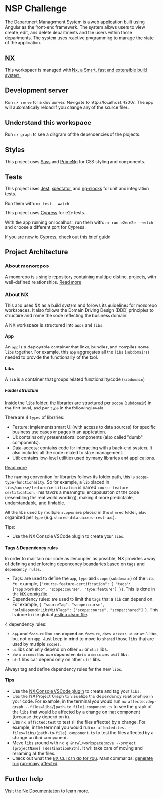 # NSP Challenge
The Department Management System is a web application built using Angular as the front-end framework. The system allows users to view, create, edit, and delete departments and the users within those departments. The system uses reactive programming to manage the state of the application.

## NX

This workspace is managed with [Nx, a Smart, fast and extensible build system.](https://nx.dev)

## Development server

Run `nx serve` for a dev server. Navigate to http://localhost:4200/. The app will automatically reload if you change any of the source files.

## Understand this workspace

Run `nx graph` to see a diagram of the dependencies of the projects.

## Styles

This project uses [Sass](https://sass-lang.com) and [PrimeNg](https://primeng.org/) for CSS styling and components.

## Tests

This project uses [Jest](https://jestjs.io), [spectator](https://github.com/ngneat/spectator), and [ng-mocks](https://ng-mocks.sudo.eu) for unit and integration tests.

Run them with: `nx test --watch`

This project uses [Cypress](https://www.cypress.io) for e2e tests.

With the app running on localhost, run them with: `nx run e2e:e2e --watch` and choose a different port for Cypress.

If you are new to Cypress, check out this [brief guide](https://medium.com/@aleixsuau/cypress-the-crash-post-a0c9c2dd3574)

## Project Architecture

### About monorepos

A monorepo is a single repository containing multiple distinct projects, with well-defined relationships. [Read more](https://monorepo.tools)

### About NX

This app uses NX as a build system and follows its guidelines for monorepo workspaces. It also follows the Domain Driving Design (DDD) principles to structure and name the code reflecting the business domain.

A NX workspace is structured into `apps` and `libs`.

#### App

An `app` is a deployable container that links, bundles, and compiles some `libs` together. For example, this `app` aggregates all the `libs` (`subdomains`) needed to provide the functionality of the tool.

#### Libs

A `lib` is a container that groups related functionality/code (`subdomain`).

##### Folder structure

Inside the `libs` folder, the libraries are structured per `scope` (`subdomain`) in the first level, and per `type` in the following levels.

There are 4 `types` of libraries:

* Feature: implements smart UI (with access to data sources) for specific business use cases or pages in an application.
* UI: contains only presentational components (also called "dumb" components).
* Data-access: contains code for interacting with a back-end system. It also includes all the code related to state management.
* Util: contains low-level utilities used by many libraries and applications.

[Read more](https://nx.dev/structure/library-types)

The naming convention for libraries follows its folder path, this is `scope-type-functionality`. So for example, a `lib` placed in `libs/course/feature/certification` is named `course-feature-certification`. This favors a meaningful encapsulation of the code (resembling the real world wording), making it more predictable, understandable, and findable.

All the libs used by multiple `scopes` are placed in the `shared` folder, also organized per `type` (e.g. `shared-data-access-rest-api`).

Tips:

* Use the NX Console VSCode plugin to create your `libs`.

#### Tags & Dependency rules

In order to maintain our code as decoupled as possible, NX provides a way of defining and enforcing dependency boundaries based on `tags` and `dependency rules`.

* Tags: are used to define the `app`, `type` and `scope` (`subdomain`) of the `lib`. For example, `{"course-feature-certification": { "tags": ["app:workshop", "scope:course", "type:feature"] }}`. This is done in the [NX config file](./nx.json).
* Dependency rules: are used to limit the `tags` that a `lib` can depend on. For example, `{ "sourceTag": "scope:course", "onlyDependOnLibsWithTags": ["scope:course", "scope:shared"] }`. This is done in the global [.eslintrc.json file](./.eslintrc.json).

4 dependency rules:

* `app` and `feature` libs can depend on `feature`, `data-access`, `ui` or `util` libs, but not on `app`. Just keep in mind to move to `shared` those `libs` that are used by multiple `scopes`.
* `ui` libs can only depend on other `ui` or `util` libs.
* `data-access` libs can depend on `data-access` and `util` libs.
* `util` libs can depend only on other `util` libs.

Always tag and define dependency rules for the new `libs`.

#### Tips

* Use the [NX Console VSCode plugin](https://marketplace.visualstudio.com/items?itemName=nrwl.angular-console) to create and tag your `libs`.
* Use the NX Project Graph to visualize the dependency relationships in your code. For example, in the terminal you would run `nx affected:dep-graph --files=libs/[path-to-file].component.ts` to see the graph of the `libs` that would be affected by a change on that component (because they depend on it).
* Use `nx affected:test` to test all the files affected by a change. For example, in the terminal you would run `nx affected:test --files=libs/[path-to-file].component.ts` to test the files affected by a change on that component.
* Move `libs` around with `nx g @nrwl/workspace:move --project [projectName] [destinationPath]`. It will take care of moving and renaming all the files.
* Check out what the [NX CLI can do for you](https://nx.dev/using-nx/nx-cli).
Main commands:
[generate](https://nx.dev/cli/generate) 
[run](https://nx.dev/cli/run)
[run-many](https://nx.dev/cli/run-many)
[affected](https://nx.dev/cli/affected)

## Further help

Visit the [Nx Documentation](https://nx.dev) to learn more.
